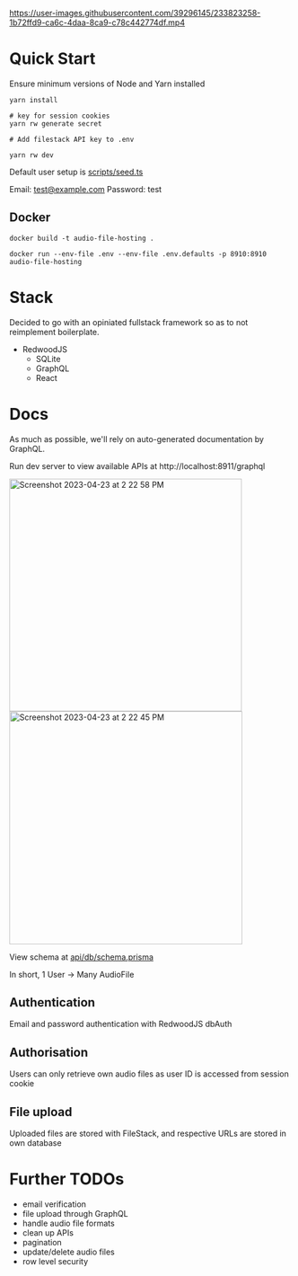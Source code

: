 https://user-images.githubusercontent.com/39296145/233823258-1b72ffd9-ca6c-4daa-8ca9-c78c442774df.mp4

# Quick Start

Ensure minimum versions of Node and Yarn installed

```
yarn install

# key for session cookies
yarn rw generate secret

# Add filestack API key to .env

yarn rw dev
```

Default user setup is  [scripts/seed.ts](scripts/seed.ts)

Email: test@example.com
Password: test

## Docker

```
docker build -t audio-file-hosting .

docker run --env-file .env --env-file .env.defaults -p 8910:8910 audio-file-hosting
```

# Stack

Decided to go with an opiniated fullstack framework so as to not reimplement boilerplate.

- RedwoodJS
  - SQLite
  - GraphQL
  - React

# Docs

As much as possible, we'll rely on auto-generated documentation by GraphQL.

Run dev server to view available APIs at http://localhost:8911/graphql

<img width="414" alt="Screenshot 2023-04-23 at 2 22 58 PM" src="https://user-images.githubusercontent.com/39296145/233823455-2ad1fc19-2217-4dcb-8dbd-d28f7df1d0a0.png">

<img width="415" alt="Screenshot 2023-04-23 at 2 22 45 PM" src="https://user-images.githubusercontent.com/39296145/233823458-75506d73-2a04-4f27-92d6-b03960b48d4d.png">

View schema at [api/db/schema.prisma](api/db/schema.prisma)

In short, 1 User -> Many AudioFile

## Authentication

Email and password authentication with RedwoodJS dbAuth

## Authorisation

Users can only retrieve own audio files as user ID is accessed from session cookie

## File upload

Uploaded files are stored with FileStack, and respective URLs are stored in own database



# Further TODOs

- email verification
- file upload through GraphQL
- handle audio file formats
- clean up APIs
- pagination
- update/delete audio files
- row level security

